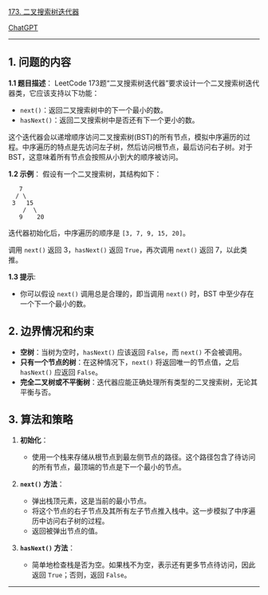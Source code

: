 [173. 二叉搜索树迭代器](https://leetcode.cn/problems/binary-search-tree-iterator)

[ChatGPT](https://chat.openai.com/share/75748e52-d59e-41dd-921f-0afe05bff431)

---

## 1. 问题的内容
**1.1 题目描述**：
LeetCode 173题“二叉搜索树迭代器”要求设计一个二叉搜索树迭代器类，它应该支持以下功能：

- `next()`：返回二叉搜索树中的下一个最小的数。
- `hasNext()`：返回二叉搜索树中是否还有下一个更小的数。

这个迭代器会以递增顺序访问二叉搜索树(BST)的所有节点，模拟中序遍历的过程。中序遍历的特点是先访问左子树，然后访问根节点，最后访问右子树。对于BST，这意味着所有节点会按照从小到大的顺序被访问。

**1.2 示例**：
假设有一个二叉搜索树，其结构如下：

```
   7
  / \
 3   15
    /  \
   9    20
```

迭代器初始化后，中序遍历的顺序是 `[3, 7, 9, 15, 20]`。

调用 `next()` 返回 3，`hasNext()` 返回 `True`，再次调用 `next()` 返回 7，以此类推。

**1.3 提示**:
- 你可以假设 `next()` 调用总是合理的，即当调用 `next()` 时，BST 中至少存在一个下一个最小的数。

## 2. 边界情况和约束
- **空树**：当树为空时，`hasNext()` 应该返回 `False`，而 `next()` 不会被调用。
- **只有一个节点的树**：在这种情况下，`next()` 将返回唯一的节点值，之后 `hasNext()` 应返回 `False`。
- **完全二叉树或不平衡树**：迭代器应能正确处理所有类型的二叉搜索树，无论其平衡与否。

## 3. 算法和策略
1. **初始化**：
   - 使用一个栈来存储从根节点到最左侧节点的路径。这个路径包含了待访问的所有节点，最顶端的节点是下一个最小的节点。

2. **`next()` 方法**：
   - 弹出栈顶元素，这是当前的最小节点。
   - 将这个节点的右子节点及其所有左子节点推入栈中。这一步模拟了中序遍历中访问右子树的过程。
   - 返回被弹出节点的值。

3. **`hasNext()` 方法**：
   - 简单地检查栈是否为空。如果栈不为空，表示还有更多节点待访问，因此返回 `True`；否则，返回 `False`。

---